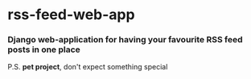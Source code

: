 # rss-feed-web-app

### Django web-application for having your favourite RSS feed posts in one place

P.S. **pet project**, don't expect something special